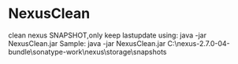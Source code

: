 # NexusClean

clean nexus SNAPSHOT,only keep lastupdate 
using: 
java -jar NexusClean.jar  <storage-snapshots-path>
Sample: 
java -jar NexusClean.jar  C:\nexus-2.7.0-04-bundle\sonatype-work\nexus\storage\snapshots
